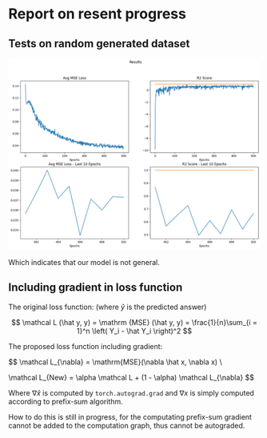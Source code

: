 # Report on resent progress

## Tests on random generated dataset

![fig1](./assets/image8.png)

Which indicates that our model is not general.

## Including gradient in loss function 

The original loss function: (where $\hat y$ is the predicted answer)

$$
\mathcal L (\hat y, y) = \mathrm {MSE} (\hat y, y) = \frac{1}{n}\sum_{i = 1}^n \left( Y_i - \hat Y_i \right)^2
$$

The proposed loss function including gradient:

$$
\mathcal L_{\nabla} = \mathrm{MSE}(\nabla \hat x, \nabla x) \\

\mathcal L_{New} = \alpha \mathcal L + (1 - \alpha) \mathcal L_{\nabla}
$$

Where $\nabla \hat x$ is computed by `torch.autograd.grad` and $\nabla x$ is simply computed according to prefix-sum algorithm.

How to do this is still in progress, for the computating prefix-sum gradient cannot be added to the computation graph, thus cannot be autograded.